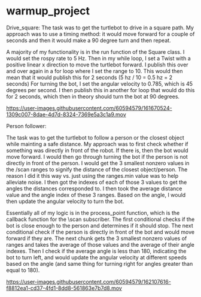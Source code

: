 # warmup_project

Drive_square:
The task was to get the turtlebot to drive in a square path. My approach
was to use a timing method: it would move forward for a couple of seconds
and then it would make a 90 degree turn and then repeat.

A majority of my functionality is in the run function of the Square class.
I would set the rospy rate to 5 Hz. Then in my while loop, I set a Twist
with a positive linear x direction to move the turtlebot forward. 
I publish this over and over again in a for loop where I set the range to 10. This would then mean that it would publish this for 2 seconds (5 hz / 10 = 0.5 hz = 2 seconds) For turning the bot, I set the angular velocity to 0.785, which is 45 degrees per second. I then publish this in another for loop that would do this for 2 seconds, which then in theory should turn the bot at 90 degrees.

https://user-images.githubusercontent.com/60594579/161670524-1309c007-8dae-4d7d-8324-7369e5a3c1a9.mov

Person follower:

The task was to get the turtlebot to follow a person or the closest object while mainting a safe distance. My approach was to first check whether if something was directly in front of the robot. If there is, then the bot would move forward. I would then go through turning the bot if the person is not directly in front of the person. I would get the 3 smallest nonzero values in the /scan ranges to signify the distance of the closest object/person. The reason I did it this way vs. just using the ranges.min value was to help alleviate noise. I then got the indexes of each of those 3 values to get the angles the distances corresponded to. I then took the average distance value and the angle index of these 3 ranges. Based on the angle, I would then update the angular velocity to turn the bot.  

Essentially all of my logic is in the process_point function, which is the callback function for the \scan subscriber. The first conditional checks if the bot is close enough to the person and determines if it should stop. The next conditional check if the person is directly in front of the bot and would move forward if they are. The next chunk gets the 3 smallest nonzero values of ranges and takes the average of those values and the average of their angle indexes. Then I check if the average angle is less than 180, indicating the bot to turn left, and would update the angular velocity at different speeds based on the angle (and same thing for turning right for angles greater than equal to 180).

https://user-images.githubusercontent.com/60594579/162107616-f8812ea1-cd37-4fd1-8dd8-561863e7b7d8.mov

